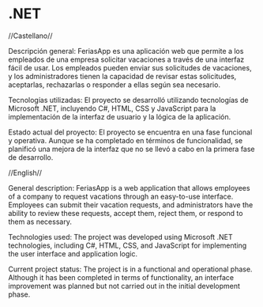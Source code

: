 # .NET

//Castellano//

Descripción general: FeriasApp es una aplicación web que permite a los empleados de una empresa solicitar vacaciones a través de una interfaz fácil de usar. Los empleados pueden enviar sus solicitudes de vacaciones, y los administradores tienen la capacidad de revisar estas solicitudes, aceptarlas, rechazarlas o responder a ellas según sea necesario.

Tecnologías utilizadas: El proyecto se desarrolló utilizando tecnologías de Microsoft .NET, incluyendo C#, HTML, CSS y JavaScript para la implementación de la interfaz de usuario y la lógica de la aplicación.

Estado actual del proyecto: El proyecto se encuentra en una fase funcional y operativa. Aunque se ha completado en términos de funcionalidad, se planificó una mejora de la interfaz que no se llevó a cabo en la primera fase de desarrollo.


//English//

General description: FeriasApp is a web application that allows employees of a company to request vacations through an easy-to-use interface. Employees can submit their vacation requests, and administrators have the ability to review these requests, accept them, reject them, or respond to them as necessary.

Technologies used: The project was developed using Microsoft .NET technologies, including C#, HTML, CSS, and JavaScript for implementing the user interface and application logic.

Current project status: The project is in a functional and operational phase. Although it has been completed in terms of functionality, an interface improvement was planned but not carried out in the initial development phase.
